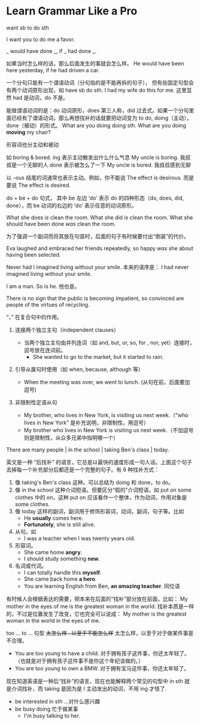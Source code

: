 # Learn Grammar Like a Pro

want sb to do sth

I want you to do me a favor.


_ would have done _, if _ had done _. 

如果当时怎么样的话，那么后面发生的事就会怎么样。
He would have been here yesterday, if he had driven a car.


一个分句只能有一个谓语动词（分句指的是不能再拆的句子），
但有些固定句型会有两个动词原形出现，如 have sb do sth.
I had my wife do this for me. 这里显然 had 是动词，do 不是。

能做谓语动词的是：do 动词原形，does 第三人称，did 过去式。如果一个分句里面已经有了谓语动词，那么再想找补的话就要把动词变为 to do, doing（主动），done（被动）的形式。
What are you doing doing sth.
What are you doing **moving** my chair?


形容词也分主动和被动

如 boring & bored.
ing 表示主动散发出什么什么气息
My uncle is boring. 我叔叔是一个无聊的人
done 表示被怎么了一下
My uncle is bored. 我叔叔感到无聊

以 -ous 结尾的词通常也表示主动。例如，你不能说
The effect is desirous.
而是要说
The effect is desired.


do + be + do 句式， 其中 be 左边 ‘do’ 表示 do 的四种形态（do, does, did, done），而 be 动词的右边的 ‘do’ 表示任意的动词原形。

What she does _is_ clean the room.
What she did _is_ clean the room.
What she should have been done _was_ clean the room.


为了强调一个副词而将其放在句首时，后面的句子有时候要付出“倒装”的代价。

Eva laughed and embraced her friends repeatedly, so happy _was_ she about having been selected.

Never had I imagined living without your smile. 
本来的语序是：
I had never imagined living without your smile.

I am a man.
So is he. 他也是。

There is no sign that the public is becoming impatient, so convinced are people of the virtues of recycling.


“，” 在复合句中的作用。
1. 连接两个独立主句（independent clauses）
    - 当两个独立主句由并列连词（如 and, but, or, so, for , nor, yet）连接时，逗号放在连词前。
        - She wanted to go to the market, but it started to rain.
2. 引导从属句时使用（如 when, because, although 等）
    - When the meeting was over, we went to lunch. (从句在前，后面要加逗号)

3. 非限制性定语从句
    - My brother, who lives in New York, is visiting us next week.（“who lives in New York” 是补充说明，非限制性，用逗号）
    - My brother who lives in New York is visiting us next week.（不加逗号则是限制性，从众多兄弟中指明哪一个）


There are many people | in the school | taking Ben's class | today.

英文是一种 “后找补” 的语言，它总是以最快的速度形成一句人话。上面这个句子去掉每一个补充部分后都还是一个完整的句子。有 6 种找补方式：

1. 像 taking's Ben's class 这种。可以总结为 doing 和 done，to do。
2. 像 in the school 这种介词短语。但要区分“假的”介词短语，如 put on some clothes 中的 on，这种 put on 应该看作一个整体，作为动词，作用对象是 some clothes.
3. 像 today 这样的副词，副词用于修饰形容词，动词，副词，句子等。比如
    - He **usually** comes here.
    - **Fortunately**, she is still alive.
4. 从句。如
    - I was a teacher when I was twenty years old.
5. 形容词。
    - She came home **angry**.
    - I should study something **new**.
6. 名词或代词。
    - I can totally handle this **myself**.
    - She came back home **a hero**.
    - You are learning English from Ben, **an amazing teacher**. 同位语

有时候人会根据表达的需要，把本来在后面的“找补”部分放在前面，比如：
My mother in the eyes of me is the greatest woman in the world. 
找补本质是一样的，不过是位置发生了改变，它也完全可以说成：
My mother is the greatest woman in the world in the eyes of me. 


too ... to ... 句型 ~~太怎么样...以至于不能怎么样~~ 太怎么样，以至于对于做某件事是不合理。
- You are too young to have a child. 对于拥有孩子这件事，你还太年轻了。（也就是对于拥有孩子这件事不是你这个年纪该做的。）
- You are too young to own a BMW. 对于拥有宝马这件事，你还太年轻了。


现在知道英语是一种后“找补”的语言，现在也能解释两个常见的句型中 in sth 就是介词找补，而 taking 是因为是 I 主动发出的动词，不用 ing 才怪了.

- be interested in sth ...对什么感兴趣
- be busy doing 忙于做某事
    - I'm busy talking to her. 


